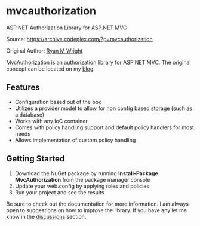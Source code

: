 # mvcauthorization

ASP.NET Authorization Library for ASP.NET MVC

Source: https://archive.codeplex.com/?p=mvcauthorization

Original Author: [Ryan M Wright](https://web.archive.org/web/20191224163635/http://www.ryanmwright.com/)

MvcAuthorization is an authorization library for ASP.NET MVC. The original concept can be located on my [blog](https://web.archive.org/web/20191224163635/http://www.ryanmwright.com/).

## Features

- Configuration based out of the box
- Utilizes a provider model to allow for non config based storage (such as a database)
- Works with any IoC container
- Comes with policy handling support and default policy handlers for most needs
- Allows implementation of custom policy handling

## Getting Started

1. Download the NuGet package by running **Install-Package MvcAuthorization** from the package manager console
1. Update your web.config by applying roles and policies
1. Run your project and see the results

Be sure to check out the documentation for more information. I am always open to suggestions on how to improve the library. If you have any let me know in the [discussions](https://archive.codeplex.com/?p=mvcauthorization) section.
